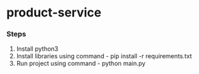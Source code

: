 # product-service

### Steps
1. Install python3
2. Install libraries using command - pip install -r requirements.txt
3. Run project using command - python main.py